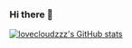 ### Hi there 👋
[![lovecloudzzz's GitHub stats](https://github-readme-stats.vercel.app/api?username=lovecloudzzz)](https://github.com/anuraghazra/github-readme-stats)

<!--
**lovecloudzzz/lovecloudzzz** is a ✨ _special_ ✨ repository because its `README.md` (this file) appears on your GitHub profile.

Here are some ideas to get you started:

- 🔭 I’m currently working on ...
- 🌱 I’m currently learning ...
- 👯 I’m looking to collaborate on ...
- 🤔 I’m looking for help with ...
- 💬 Ask me about ...
- 📫 How to reach me: ...
- 😄 Pronouns: ...
- ⚡ Fun fact: ...
-->
